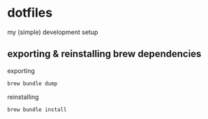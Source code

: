 # dotfiles
my (simple) development setup

## exporting & reinstalling brew dependencies

exporting

```sh
brew bundle dump
```

reinstalling

```sh
brew bundle install
```



